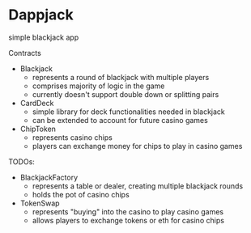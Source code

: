 # Dappjack

simple blackjack app

Contracts

- Blackjack
  - represents a round of blackjack with multiple players
  - comprises majority of logic in the game
  - currently doesn't support double down or splitting pairs
- CardDeck
  - simple library for deck functionalities needed in blackjack
  - can be extended to account for future casino games
- ChipToken
  - represents casino chips
  - players can exchange money for chips to play in casino games

TODOs:

- BlackjackFactory
  - represents a table or dealer, creating multiple blackjack rounds
  - holds the pot of casino chips
- TokenSwap
  - represents "buying" into the casino to play casino games
  - allows players to exchange tokens or eth for casino chips
